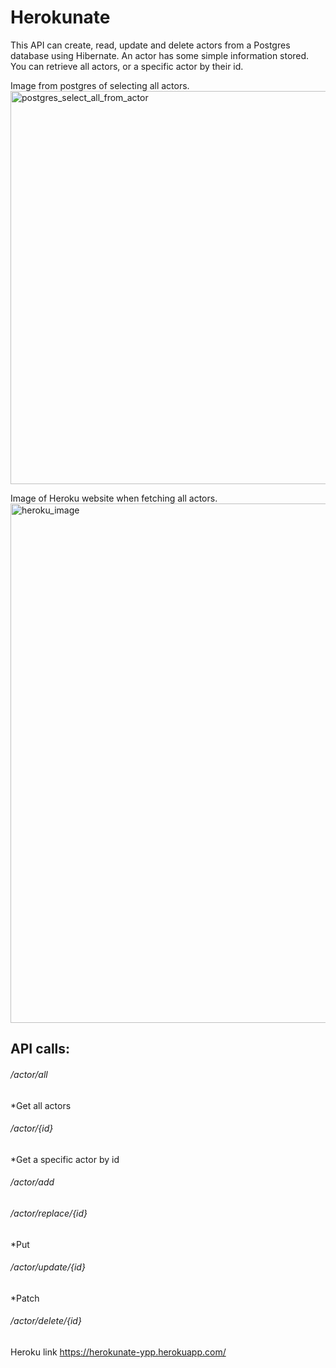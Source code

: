 # Herokunate

This API can create, read, update and delete actors from a Postgres database using Hibernate.
An actor has some simple information stored.
You can retrieve all actors, or a specific actor by their id.

Image from postgres of selecting all actors.
<img width="629" alt="postgres_select_all_from_actor" src="https://user-images.githubusercontent.com/72442350/96996987-2bf52900-1531-11eb-99dc-723443a42b4d.PNG">

Image of Heroku website when fetching all actors.
<img width="831" alt="heroku_image" src="https://user-images.githubusercontent.com/72442350/96996950-13850e80-1531-11eb-8f4a-23242027ab01.PNG">

## API calls:

###### /actor/all
*Get all actors
###### /actor/{id}
*Get a specific actor by id
###### /actor/add
###### /actor/replace/{id}
*Put
###### /actor/update/{id}
*Patch
###### /actor/delete/{id}

Heroku link https://herokunate-ypp.herokuapp.com/
